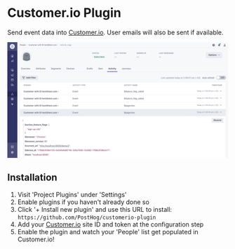 # Customer.io Plugin

Send event data into [Customer.io](https://customer.io/). User emails will also be sent if available.

![Customer.io Screenshot](readme-assets/customer-io.png)

## Installation

1. Visit 'Project Plugins' under 'Settings'
1. Enable plugins if you haven't already done so
1. Click '+ Install new plugin' and use this URL to install: `https://github.com/PostHog/customerio-plugin`
1. Add your [Customer.io](https://customer.io/) site ID and token at the configuration step
1. Enable the plugin and watch your 'People' list get populated in Customer.io!
